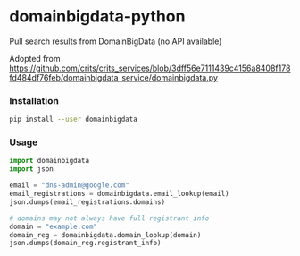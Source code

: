 # domainbigdata-python
Pull search results from DomainBigData (no API available)

Adopted from https://github.com/crits/crits_services/blob/3dff56e7111439c4156a8408f178fd484df76feb/domainbigdata_service/domainbigdata.py

### Installation
```sh
pip install --user domainbigdata
```

### Usage
```python
import domainbigdata
import json

email = "dns-admin@google.com"
email_registrations = domainbigdata.email_lookup(email)
json.dumps(email_registrations.domains)

# domains may not always have full registrant info
domain = "example.com"
domain_reg = domainbigdata.domain_lookup(domain)
json.dumps(domain_reg.registrant_info)
```
